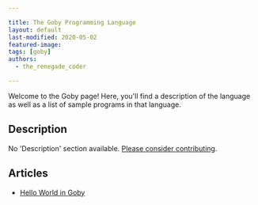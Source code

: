 ```yaml
---

title: The Goby Programming Language
layout: default
last-modified: 2020-05-02
featured-image: 
tags: [goby]
authors:
  - the_renegade_coder

---
```


Welcome to the Goby page! Here, you'll find a description of the language as well as a list of sample programs in that language.

## Description

No 'Description' section available. [Please consider contributing](https://github.com/TheRenegadeCoder/sample-programs-website).

## Articles

- [Hello World in Goby](https://sampleprograms.io/projects/hello-world/goby)